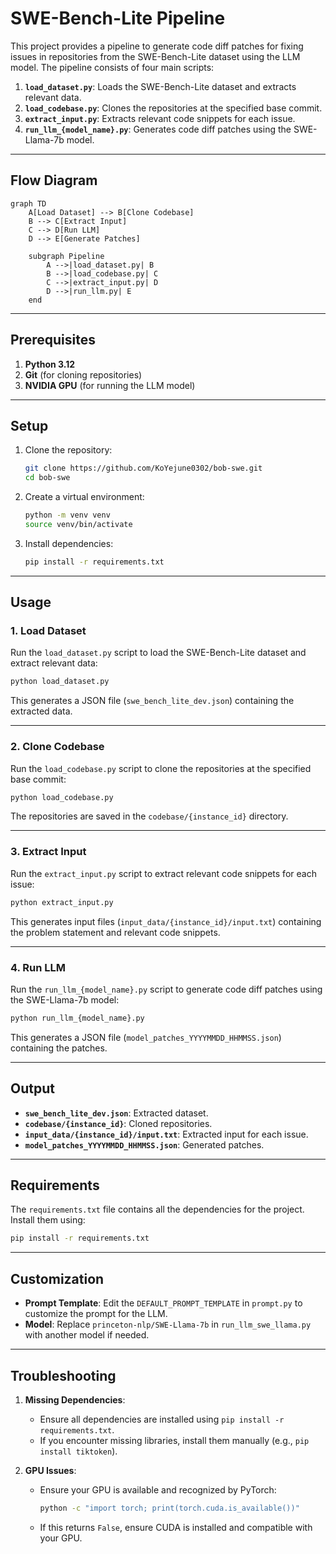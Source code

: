 # SWE-Bench-Lite Pipeline

This project provides a pipeline to generate code diff patches for fixing issues in repositories from the SWE-Bench-Lite dataset using the LLM model. The pipeline consists of four main scripts:

1. **`load_dataset.py`**: Loads the SWE-Bench-Lite dataset and extracts relevant data.
2. **`load_codebase.py`**: Clones the repositories at the specified base commit.
3. **`extract_input.py`**: Extracts relevant code snippets for each issue.
4. **`run_llm_{model_name}.py`**: Generates code diff patches using the SWE-Llama-7b model.

---

## Flow Diagram

```mermaid
graph TD
    A[Load Dataset] --> B[Clone Codebase]
    B --> C[Extract Input]
    C --> D[Run LLM]
    D --> E[Generate Patches]

    subgraph Pipeline
        A -->|load_dataset.py| B
        B -->|load_codebase.py| C
        C -->|extract_input.py| D
        D -->|run_llm.py| E
    end
```

---

## Prerequisites

1. **Python 3.12**
2. **Git** (for cloning repositories)
3. **NVIDIA GPU** (for running the LLM model)

---

## Setup

1. Clone the repository:

   ```bash
   git clone https://github.com/KoYejune0302/bob-swe.git
   cd bob-swe
   ```

2. Create a virtual environment:

   ```bash
   python -m venv venv
   source venv/bin/activate
   ```

3. Install dependencies:
   ```bash
   pip install -r requirements.txt
   ```

---

## Usage

### 1. Load Dataset

Run the `load_dataset.py` script to load the SWE-Bench-Lite dataset and extract relevant data:

```bash
python load_dataset.py
```

This generates a JSON file (`swe_bench_lite_dev.json`) containing the extracted data.

---

### 2. Clone Codebase

Run the `load_codebase.py` script to clone the repositories at the specified base commit:

```bash
python load_codebase.py
```

The repositories are saved in the `codebase/{instance_id}` directory.

---

### 3. Extract Input

Run the `extract_input.py` script to extract relevant code snippets for each issue:

```bash
python extract_input.py
```

This generates input files (`input_data/{instance_id}/input.txt`) containing the problem statement and relevant code snippets.

---

### 4. Run LLM

Run the `run_llm_{model_name}.py` script to generate code diff patches using the SWE-Llama-7b model:

```bash
python run_llm_{model_name}.py
```

This generates a JSON file (`model_patches_YYYYMMDD_HHMMSS.json`) containing the patches.

---

## Output

- **`swe_bench_lite_dev.json`**: Extracted dataset.
- **`codebase/{instance_id}`**: Cloned repositories.
- **`input_data/{instance_id}/input.txt`**: Extracted input for each issue.
- **`model_patches_YYYYMMDD_HHMMSS.json`**: Generated patches.

---

## Requirements

The `requirements.txt` file contains all the dependencies for the project. Install them using:

```bash
pip install -r requirements.txt
```

---

## Customization

- **Prompt Template**: Edit the `DEFAULT_PROMPT_TEMPLATE` in `prompt.py` to customize the prompt for the LLM.
- **Model**: Replace `princeton-nlp/SWE-Llama-7b` in `run_llm_swe_llama.py` with another model if needed.

---

## Troubleshooting

1. **Missing Dependencies**:

   - Ensure all dependencies are installed using `pip install -r requirements.txt`.
   - If you encounter missing libraries, install them manually (e.g., `pip install tiktoken`).

2. **GPU Issues**:
   - Ensure your GPU is available and recognized by PyTorch:
     ```bash
     python -c "import torch; print(torch.cuda.is_available())"
     ```
   - If this returns `False`, ensure CUDA is installed and compatible with your GPU.

